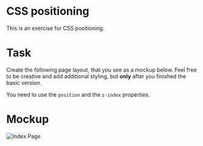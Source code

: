 # CSS positioning

This is an exercise for CSS positioning.

# Task

Create the following page layout, that you see as a mockup below. Feel free to be creative and add additional styling, but **only** after you finished the basic version.

You need to use the `position` and the `z-index` properties.

# Mockup

![Index Page](./images/mockup.png)
